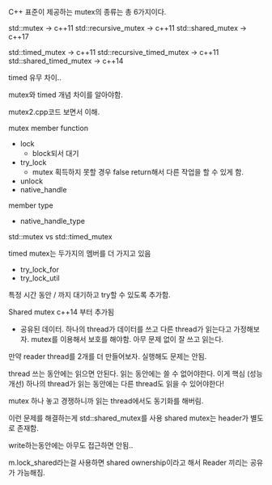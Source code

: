 C++ 표준이 제공하는 mutex의 종류는 총 6가지이다.

std::mutex -> c++11
std::recursive_mutex -> c++11
std::shared_mutex -> c++17

std::timed_mutex -> c++11
std::recursive_timed_mutex -> c++11
std::shared_timed_mutex -> c++14

timed 유무 차이..

mutex와 timed 개념 차이를 알아야함.

mutex2.cpp코드 보면서 이해.

mutex member function
- lock
	- block되서 대기
- try_lock
	- mutex 획득하지 못할 경우 false return해서 다른 작업을 할 수 있게 함.
- unlock
- native_handle


member type
- native_handle_type

std::mutex vs std::timed_mutex

timed mutex는 두가지의 멤버를 더 가지고 있음
- try_lock_for
- try_lock_util

특정 시간 동안 / 까지 대기하고 try할 수 있도록 추가함.


Shared mutex c++14 부터 추가됨

- 공유된 데이터.
하나의 thread가 데이터를 쓰고 다른 thread가 읽는다고 가정해보자.
mutex를 이용해서 보호를 해야함.
아무 문제 없이 잘 쓰고 읽는다.

만약 reader thread를 2개를 더 만들어보자.
실행해도 문제는 안됨.

thread 쓰는 동안에는 읽으면 안된다.
읽는 동안에는 쓸 수 없어야한다.
이게 핵심 (성능개선)
하나의 thread가 읽는 동안에는 다른 thread도 읽을 수 있어야한다!

mutex 하나 놓고 경쟁하니까 읽는 thread에서도 동기화를 해버림.

이런 문제를 해결하는게 std::shared_mutex를 사용
shared mutex는 header가 별도로 존재함.

write하는동안에는 아무도 접근하면 안됨..

m.lock_shared라는걸 사용하면 shared ownership이라고 해서 Reader 끼리는 공유가
가능해짐.


